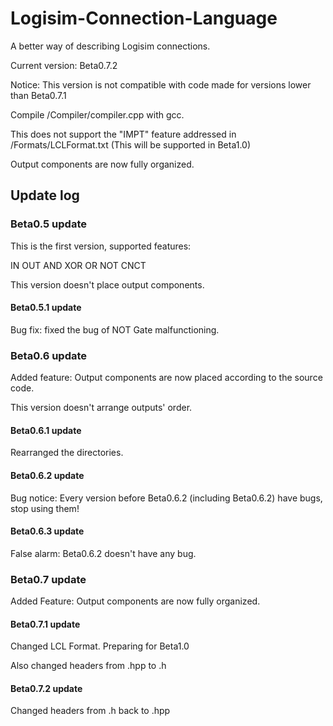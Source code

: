 # Logisim-Connection-Language

 A better way of describing Logisim connections.

 Current version: Beta0.7.2

 Notice: This version is not compatible with code made for versions lower than Beta0.7.1

 Compile /Compiler/compiler.cpp with gcc.

 This does not support the "IMPT" feature addressed in /Formats/LCLFormat.txt (This will be supported in Beta1.0)

 Output components are now fully organized.

## Update log

### Beta0.5 update

 This is the first version, supported features:

 IN OUT AND XOR OR NOT CNCT

 This version doesn't place output components.

#### Beta0.5.1 update

 Bug fix: fixed the bug of NOT Gate malfunctioning.

### Beta0.6 update

 Added feature: Output components are now placed according to the source code.

 This version doesn't arrange outputs' order.

#### Beta0.6.1 update

 Rearranged the directories.

#### Beta0.6.2 update

 Bug notice: Every version before Beta0.6.2 (including Beta0.6.2) have bugs, stop using them!

#### Beta0.6.3 update

 False alarm: Beta0.6.2 doesn't have any bug.

### Beta0.7 update

 Added Feature: Output components are now fully organized.

#### Beta0.7.1 update

 Changed LCL Format. Preparing for Beta1.0

 Also changed headers from .hpp to .h

#### Beta0.7.2 update

 Changed headers from .h back to .hpp
